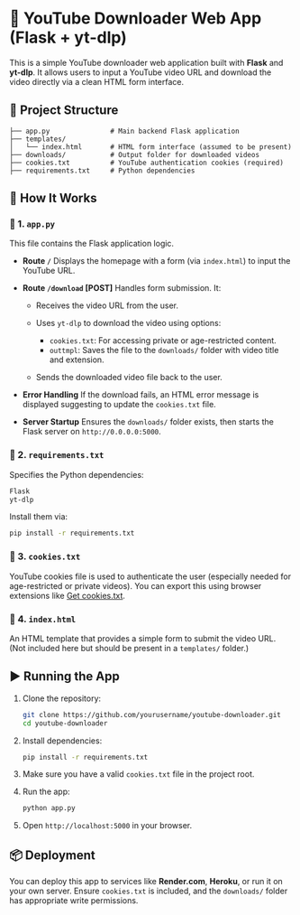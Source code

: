 # 🎥 YouTube Downloader Web App (Flask + yt-dlp)

This is a simple YouTube downloader web application built with **Flask** and **yt-dlp**. It allows users to input a YouTube video URL and download the video directly via a clean HTML form interface.

## 📁 Project Structure

```
├── app.py               # Main backend Flask application
├── templates/
│   └── index.html       # HTML form interface (assumed to be present)
├── downloads/           # Output folder for downloaded videos
├── cookies.txt          # YouTube authentication cookies (required)
├── requirements.txt     # Python dependencies
```

## 🚀 How It Works

### 🔧 1. `app.py`

This file contains the Flask application logic.

* **Route `/`**
  Displays the homepage with a form (via `index.html`) to input the YouTube URL.

* **Route `/download` \[POST]**
  Handles form submission. It:

  * Receives the video URL from the user.
  * Uses `yt-dlp` to download the video using options:

    * `cookies.txt`: For accessing private or age-restricted content.
    * `outtmpl`: Saves the file to the `downloads/` folder with video title and extension.
  * Sends the downloaded video file back to the user.

* **Error Handling**
  If the download fails, an HTML error message is displayed suggesting to update the `cookies.txt` file.

* **Server Startup**
  Ensures the `downloads/` folder exists, then starts the Flask server on `http://0.0.0.0:5000`.

### 🧾 2. `requirements.txt`

Specifies the Python dependencies:

```txt
Flask
yt-dlp
```

Install them via:

```bash
pip install -r requirements.txt
```

### 📎 3. `cookies.txt`

YouTube cookies file is used to authenticate the user (especially needed for age-restricted or private videos). You can export this using browser extensions like [Get cookies.txt](https://chrome.google.com/webstore/detail/get-cookiestxt/).

### 📄 4. `index.html`

An HTML template that provides a simple form to submit the video URL. (Not included here but should be present in a `templates/` folder.)

## ▶️ Running the App

1. Clone the repository:

   ```bash
   git clone https://github.com/yourusername/youtube-downloader.git
   cd youtube-downloader
   ```

2. Install dependencies:

   ```bash
   pip install -r requirements.txt
   ```

3. Make sure you have a valid `cookies.txt` file in the project root.

4. Run the app:

   ```bash
   python app.py
   ```

5. Open `http://localhost:5000` in your browser.

## 📦 Deployment

You can deploy this app to services like **Render.com**, **Heroku**, or run it on your own server. Ensure `cookies.txt` is included, and the `downloads/` folder has appropriate write permissions.
